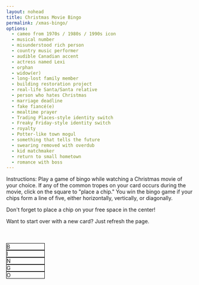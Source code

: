 ```yaml
---
layout: nohead
title: Christmas Movie Bingo
permalink: /xmas-bingo/
options:
  - cameo from 1970s / 1980s / 1990s icon
  - musical number
  - misunderstood rich person
  - country music performer
  - audible Canadian accent
  - actress named Lexi
  - orphan
  - widow(er)
  - long-lost family member
  - building restoration project
  - real-life Santa/Santa relative
  - person who hates Christmas
  - marriage deadline
  - fake fiancé(e)
  - mealtime prayer
  - Trading Places-style identity switch
  - Freaky Friday-style identity switch
  - royalty
  - Potter-like town mogul
  - something that tells the future
  - swearing removed with overdub
  - kid matchmaker
  - return to small hometown
  - romance with boss
---
```


<p>Instructions: Play a game of bingo while watching a Christmas movie of your choice.
If any of the common tropes on your card occurs during the movie, click on the square to
"place a chip." You win the bingo game if your chips form a line of five, either horizontally,
vertically, or diagonally.</p>
<p>Don't forget to place a chip on your free space in the center!</p>
<p>Want to start over with a new card? Just refresh the page.</p>

<div id="bingo-card" style="margin-top: 50px;">
  <div class="row">
    <div class="col text-center display-2 bg-danger text-light" style="width: 20%; border: thin solid #000000;">B</div>
    <div class="col text-center display-2 bg-danger text-light" style="width: 20%; border: thin solid #000000;">I</div>
    <div class="col text-center display-2 bg-danger text-light" style="width: 20%; border: thin solid #000000;">N</div>
    <div class="col text-center display-2 bg-danger text-light" style="width: 20%; border: thin solid #000000;">G</div>
    <div class="col text-center display-2 bg-danger text-light" style="width: 20%; border: thin solid #000000;">O</div>
  </div>
</div>

<script type="text/javascript">

  function shuffleArray(array) {
    for (var i = array.length - 1; i > 0; i--) {
        var j = Math.floor(Math.random() * (i + 1));
        var temp = array[i];
        array[i] = array[j];
        array[j] = temp;
    }
  }

  function myRowFull(overlay) {
  }

  function myColFull(overlay) {
  }

  function myDiagFull(overlay) {
  }

  $( document ).ready(function() {
    var allOptions = '{{ page.options | join: ","}}'.split(",")
    shuffleArray(allOptions);
    var newOptions = allOptions.slice(0,12).concat("FREE SPACE").concat(allOptions.slice(12))



    var card = document.getElementById("bingo-card");

    for (i = 0; i < 5; i++) {
      var newRow = document.createElement("div");
      newRow.classList.add("row");
      //newRow.style.height = "160px";


      for (j = 0; j < 5; j++) {
        var runningIndex = (i*5)+j;

        var newCol = document.createElement("div");
        newCol.classList.add("col");
        newCol.classList.add("bg-light");
        newCol.style.padding = "0";
        newCol.style.width = "20%";
        newCol.style.height = "160px";
        newCol.style.border = "thin solid #000000";
        newCol.style.display = "flex";

        var newCircle = document.createElement("div");
        newCircle.id = "circle"+runningIndex;
        newCircle.classList.add("circle");
        newCircle.style.height = "80%";
        newCircle.style.width = "80%";
        newCircle.style.backgroundColor = "#ffdbd9";
        newCircle.style.borderRadius = "50%";
        newCircle.style.margin = "10%";
        newCircle.style.position = "absolute";
        newCircle.style.display = "none";
        newCol.appendChild(newCircle);

        var newSpan = document.createElement("div");
        newSpan.innerHTML = newOptions[runningIndex];
        newSpan.classList.add("align-self-center");
        newSpan.classList.add("text");
        newSpan.style.width = "80%";        
        newSpan.style.margin = "10%";
        newSpan.style.position = "absolute";
        newSpan.classList.add("text-center");
        newSpan.classList.add("font-weight-bold");
        newCol.appendChild(newSpan);

        var overlay = document.createElement("div");
        overlay.id = "overlay"+runningIndex;
        overlay.classList.add("overlay");
        overlay.style.height = "80%";
        overlay.style.width = "80%";
        overlay.style.margin = "10%";
        overlay.style.position = "absolute";
        newCol.appendChild(overlay);


        newRow.appendChild(newCol);
      }
      card.appendChild(newRow);
    }

    $(".overlay").click(function(){
      console.log("clicking");

      var correctCircleId = this.id.replace("overlay","circle");
      var correctCircle = document.getElementById(correctCircleId);

      if (correctCircle.style.display === "none") {
        correctCircle.style.display = "block";
      }
      else {
        correctCircle.style.display = "none";
      }

      });



  });


</script>
